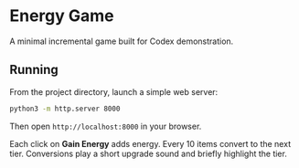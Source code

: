 # Energy Game

A minimal incremental game built for Codex demonstration.

## Running

From the project directory, launch a simple web server:

```bash
python3 -m http.server 8000
```

Then open `http://localhost:8000` in your browser.

Each click on **Gain Energy** adds energy. Every 10 items convert to the next tier. Conversions play a short upgrade sound and briefly highlight the tier.
